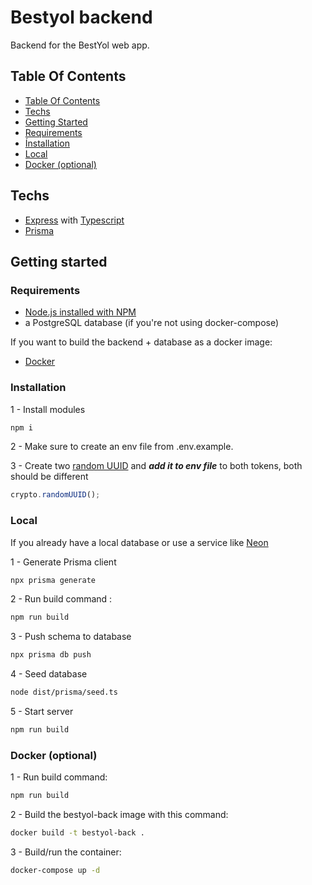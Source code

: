 # Bestyol backend

Backend for the BestYol web app.

## Table Of Contents

-   [Table Of Contents](#table-of-contents)
-   [Techs](#Techs)
-   [Getting Started](#getting-started)
-   [Requirements](#requirements)
-   [Ínstallation](#installation)
-   [Local](#local)
-   [Docker (optional)](#docker-optional)

## Techs

-   [Express](https://expressjs.com/en/5x/api.html) with [Typescript](https://www.typescriptlang.org/docs/)
-   [Prisma](https://www.prisma.io/docs)

## Getting started

### Requirements

-   [Node.js installed with NPM](https://nodejs.org/en/download/package-manager)
-   a PostgreSQL database (if you're not using docker-compose)

If you want to build the backend + database as a docker image:

-   [Docker](https://www.docker.com/)

### Installation

1 - Install modules

```bash
npm i
```

2 - Make sure to create an env file from .env.example.

3 - Create two [random UUID](https://developer.mozilla.org/en-US/docs/Web/API/Crypto/randomUUID) and **_add it to env file_** to both tokens, both should be different

```js
crypto.randomUUID();
```

### Local

If you already have a local database or use a service like [Neon](https://neon.tech/)

1 - Generate Prisma client

```bash
npx prisma generate
```

2 - Run build command :

```bash
npm run build
```

3 - Push schema to database

```bash
npx prisma db push
```

4 - Seed database

```bash
node dist/prisma/seed.ts
```

5 - Start server

```bash
npm run build
```

### Docker (optional)

1 - Run build command:

```bash
npm run build
```

2 - Build the bestyol-back image with this command:

```bash
docker build -t bestyol-back .
```

3 - Build/run the container:

```bash
docker-compose up -d
```
